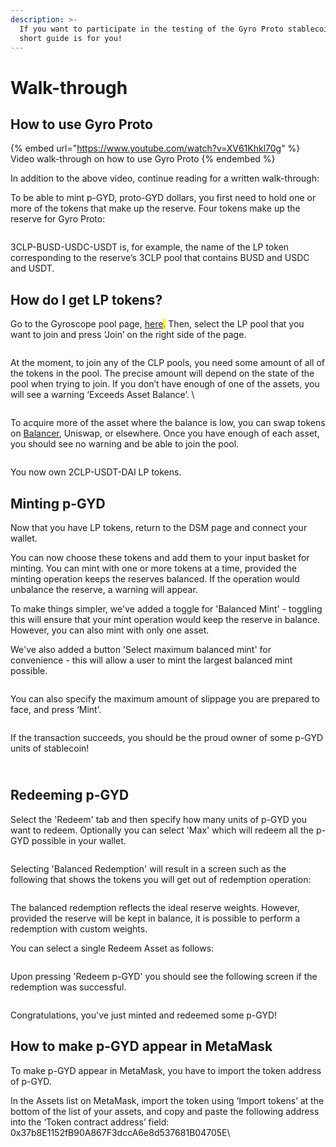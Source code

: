 ```yaml
---
description: >-
  If you want to participate in the testing of the Gyro Proto stablecoin, this
  short guide is for you!
---
```


# Walk-through

## How to use Gyro Proto

{% embed url="https://www.youtube.com/watch?v=XV61Khkl70g" %}
Video walk-through on how to use Gyro Proto
{% endembed %}

In addition to the above video, continue reading for a written walk-through:

To be able to mint p-GYD, proto-GYD dollars, you first need to hold one or more of the tokens that make up the reserve. Four tokens make up the reserve for Gyro Proto:

<figure><img src="../.gitbook/assets/Screenshot 2023-01-23 at 15.49.19.png" alt=""><figcaption></figcaption></figure>

3CLP-BUSD-USDC-USDT is, for example, the name of the LP token corresponding to the reserve’s 3CLP pool that contains BUSD and USDC and USDT.

## How do I get LP tokens?

Go to the Gyroscope pool page, [here](https://app.gyro.finance/pools/)<mark style="color:red;">.</mark> Then, select the LP pool that you want to join and press ‘Join’ on the right side of the page.&#x20;

<figure><img src="https://lh5.googleusercontent.com/Np0c3KpAJc_g3rG3qmXyDLLVnn2TVYzdvjo02Rooi2USk7vuECLkIrS1409bkSP6WNsnZ-jMZOU-dLNcsRcZGLJTr0Rpzme24RHUMNJEGVT_Mc-jzRt1__7YVNfq7b1D86wN8132mv22pDEYfVu_STNp2Xnfmb9e_rpulGaLaoknKaxaW8mOJSVZrrYn6w" alt=""><figcaption></figcaption></figure>

At the moment, to join any of the CLP pools, you need some amount of all of the tokens in the pool. The precise amount will depend on the state of the pool when trying to join. If you don’t have enough of one of the assets, you will see a warning ‘Exceeds Asset Balance’. \


<figure><img src="../.gitbook/assets/Screenshot 2023-01-23 at 15.46.33.png" alt=""><figcaption></figcaption></figure>

To acquire more of the asset where the balance is low, you can swap tokens on [Balancer](https://app.balancer.fi/#/polygon/trade), Uniswap, or elsewhere. Once you have enough of each asset, you should see no warning and be able to join the pool.

<figure><img src="../.gitbook/assets/Screenshot 2023-01-23 at 16.11.56.png" alt=""><figcaption></figcaption></figure>

You now own 2CLP-USDT-DAI LP tokens.&#x20;

## Minting p-GYD

Now that you have LP tokens, return to the DSM page and connect your wallet.

You can now choose these tokens and add them to your input basket for minting. You can mint with one or more tokens at a time, provided the minting operation keeps the reserves balanced. If the operation would unbalance the reserve, a warning will appear.&#x20;

To make things simpler, we've added a toggle for 'Balanced Mint' - toggling this will ensure that your mint operation would keep the reserve in balance. However, you can also mint with only one asset.

We've also added a button 'Select maximum balanced mint' for convenience - this will allow a user to mint the largest balanced mint possible.&#x20;

<figure><img src="../.gitbook/assets/Screenshot 2023-01-23 at 16.15.22.png" alt=""><figcaption></figcaption></figure>

You can also specify the maximum amount of slippage you are prepared to face, and press ‘Mint’.&#x20;

<figure><img src="../.gitbook/assets/mintsuccess.png" alt=""><figcaption></figcaption></figure>

If the transaction succeeds, you should be the proud owner of some p-GYD units of stablecoin!

\
Redeeming p-GYD
---------------

Select the 'Redeem' tab and then specify how many units of p-GYD you want to redeem. Optionally you can select 'Max' which will redeem all the p-GYD possible in your wallet.&#x20;

<figure><img src="../.gitbook/assets/Screenshot 2023-01-23 at 16.06.28.png" alt=""><figcaption></figcaption></figure>



Selecting 'Balanced Redemption' will result in a screen such as the following that shows the tokens you will get out of redemption operation:

<figure><img src="../.gitbook/assets/balancedredemption.png" alt=""><figcaption></figcaption></figure>

The balanced redemption reflects the ideal reserve weights. However, provided the reserve will be kept in balance, it is possible to perform a redemption with custom weights.&#x20;

You can select a single Redeem Asset as follows:

<figure><img src="../.gitbook/assets/Screenshot 2023-01-23 at 16.06.43.png" alt=""><figcaption></figcaption></figure>

Upon pressing 'Redeem p-GYD' you should see the following screen if the redemption was successful.

<figure><img src="../.gitbook/assets/redemptionsuccess.png" alt=""><figcaption></figcaption></figure>

Congratulations, you've just minted and redeemed some p-GYD!

## How to make p-GYD appear in MetaMask

To make p-GYD appear in MetaMask, you have to import the token address of p-GYD.&#x20;

In the Assets list on MetaMask, import the token using ‘Import tokens’ at the bottom of the list of your assets, and copy and paste the following address into the ‘Token contract address’ field: 0x37b8E1152fB90A867F3dccA6e8d537681B04705E\
